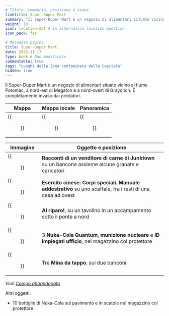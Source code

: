 ```yaml
---
# Titolo, sommario, posizione e icona
linktitle: Super-Duper Mart
summary: "Il Super-Duper Mart è un negozio di alimentari situato vicino al fiume Potomac, a nord-est di Megaton e a nord-ovest di Grayditch. È completamente invaso dai predatori."
weight: 10
icon: location-dot # in alternativa location-question
icon_pack: fas

# Metadata pagina
title: Super-Duper Mart
date: 2022-11-17
type: book # Non modificare
commentable: true
tags: "Luoghi della Zona contaminata della Capitale"
hidden: true
---
```





Il Super-Duper Mart è un negozio di alimentari situato vicino al fiume Potomac, a nord-est di Megaton e a nord-ovest di Grayditch. È completamente invaso dai predatori.

| Mappa                                        | Mappa locale                                       | Panoramica                                 |
| -------------------------------------------- | -------------------------------------------------- | ------------------------------------------ |
| {{<figure src="Super_Duper_Mart_loc.webp">}} | {{<figure src="Super_Duper_Mart_local_map.webp">}} | {{<figure src="SuperDuperMarketAA.webp">}} |

| Immagine                                                             | Oggetto e posizione                                                                                         |
| -------------------------------------------------------------------- | ----------------------------------------------------------------------------------------------------------- |
| {{<figure src="Tales_of_a_JJV_Super_Duper_Mart.webp">}}              | **Racconti di un venditore di carne di Junktown** su un bancone assieme alcune granate e caricatori         |
| {{<figure src="Interior_ruined_farm_WNW_of_Super-Duper_Mart.webp">}} | **Esercito cinese: Corpi speciali. Manuale addestrativo** su uno scaffale, fra i resti di una casa ad ovest |
| {{<figure src="Duck_and_Cover!_Super_Duper_Mart.webp">}}             | **Al riparo!**, su un tavolino in un accampamento sotto il ponte a nord                                     |
| {{<figure src="FO3_Super-Duper_Mart_(3).webp">}}                     | 3 **Nuka-Cola Quantum**, **munizione nucleare** e **ID impiegati ufficio**, nel magazzino col protettore    |
| {{<figure src="SDM_bottlecap_mine_2_and_3.webp">}}                   | Tre **Mina da tappo**, sui due banconi                                                                      |

*Vedi [Campo abbandonato](../campo-abbandonato)*

Altri oggetti:
- 10 bottiglie di Nuka-Cola sul pavimento e in scatole nel magazzino col protettore
